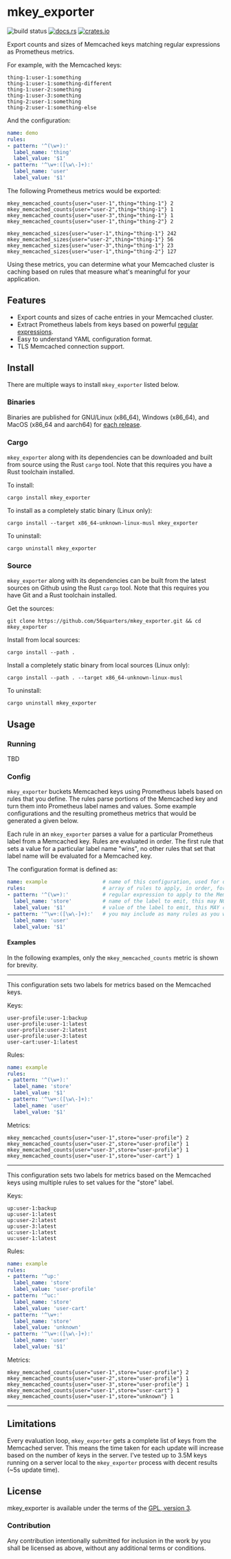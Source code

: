 # mkey_exporter

![build status](https://github.com/56quarters/mkey_exporter/actions/workflows/rust.yml/badge.svg)
[![docs.rs](https://docs.rs/mkey_exporter/badge.svg)](https://docs.rs/mkey_exporter/)
[![crates.io](https://img.shields.io/crates/v/mkey_exporter.svg)](https://crates.io/crates/mkey_exporter/)

Export counts and sizes of Memcached keys matching regular expressions as Prometheus metrics.

For example, with the Memcached keys:

```
thing-1:user-1:something
thing-1:user-1:something-different
thing-1:user-2:something
thing-1:user-3:something
thing-2:user-1:something
thing-2:user-1:something-else
```

And the configuration:

```yaml
name: demo
rules:
- pattern: '^(\w+):'
  label_name: 'thing'
  label_value: '$1'
- pattern: '^\w+:([\w\-]+):'
  label_name: 'user'
  label_value: '$1'
```

The following Prometheus metrics would be exported:

```
mkey_memcached_counts{user="user-1",thing="thing-1"} 2
mkey_memcached_counts{user="user-2",thing="thing-1"} 1
mkey_memcached_counts{user="user-3",thing="thing-1"} 1
mkey_memcached_counts{user="user-1",thing="thing-2"} 2

mkey_memcached_sizes{user="user-1",thing="thing-1"} 242
mkey_memcached_sizes{user="user-2",thing="thing-1"} 56
mkey_memcached_sizes{user="user-3",thing="thing-1"} 23
mkey_memcached_sizes{user="user-1",thing="thing-2"} 127
```

Using these metrics, you can determine what your Memcached cluster is caching
based on rules that measure what's meaningful for your application.

## Features

* Export counts and sizes of cache entries in your Memcached cluster.
* Extract Prometheus labels from keys based on powerful [regular expressions](https://github.com/rust-lang/regex).
* Easy to understand YAML configuration format.
* TLS Memcached connection support.

## Install

There are multiple ways to install `mkey_exporter` listed below.

### Binaries

Binaries are published for GNU/Linux (x86_64), Windows (x86_64), and MacOS (x86_64 and aarch64)
for [each release](https://github.com/56quarters/mkey_exporter/releases).

### Cargo

`mkey_exporter` along with its dependencies can be downloaded and built from source using the
Rust `cargo` tool. Note that this requires you have a Rust toolchain installed.

To install:

```
cargo install mkey_exporter
```

To install as a completely static binary (Linux only):

```
cargo install --target x86_64-unknown-linux-musl mkey_exporter 
```

To uninstall:

```
cargo uninstall mkey_exporter
```

### Source

`mkey_exporter` along with its dependencies can be built from the latest sources on Github using
the Rust `cargo` tool. Note that this requires you have Git and a Rust toolchain installed.

Get the sources:

```
git clone https://github.com/56quarters/mkey_exporter.git && cd mkey_exporter
```

Install from local sources:

```
cargo install --path .
```

Install a completely static binary from local sources (Linux only):

```
cargo install --path . --target x86_64-unknown-linux-musl
```

To uninstall:

```
cargo uninstall mkey_exporter
```

## Usage

### Running

TBD

### Config

`mkey_exporter` buckets Memcached keys using Prometheus labels based on rules that you
define. The rules parse portions of the Memcached key and turn them into Prometheus label
names and values. Some example configurations and the resulting prometheus metrics that
would be generated a given below.

Each rule in an `mkey_exporter` parses a value for a particular Prometheus label from a
Memcached key. Rules are evaluated in order. The first rule that sets a value for a particular
label name "wins", no other rules that set that label name will be evaluated for a Memcached
key.

The configuration format is defined as:

```yaml
name: example                  # name of this configuration, used for diagnostics
rules:                         # array of rules to apply, in order, for each Memcached key
- pattern: '^(\w+):'           # regular expression to apply to the Memcached key
  label_name: 'store'          # name of the label to emit, this may NOT contain regular expression captures
  label_value: '$1'            # value of the label to emit, this MAY contain regular expression captures
- pattern: '^\w+:([\w\-]+):'   # you may include as many rules as you want, they will be evaluated in order
  label_name: 'user'
  label_value: '$1'
```

#### Examples

In the following examples, only the `mkey_memcached_counts` metric is shown for brevity.

---

This configuration sets two labels for metrics based on the Memcached keys.

Keys:

```
user-profile:user-1:backup
user-profile:user-1:latest
user-profile:user-2:latest
user-profile:user-3:latest
user-cart:user-1:latest
```

Rules:

```yaml
name: example
rules:
- pattern: '^(\w+):'
  label_name: 'store'
  label_value: '$1'
- pattern: '^\w+:([\w\-]+):'
  label_name: 'user'
  label_value: '$1'
```

Metrics:

```
mkey_memcached_counts{user="user-1",store="user-profile"} 2
mkey_memcached_counts{user="user-2",store="user-profile"} 1
mkey_memcached_counts{user="user-3",store="user-profile"} 1
mkey_memcached_counts{user="user-1",store="user-cart"} 1
```

---

This configuration sets two labels for metrics based on the Memcached keys using
multiple rules to set values for the "store" label.

Keys:

```
up:user-1:backup
up:user-1:latest
up:user-2:latest
up:user-3:latest
uc:user-1:latest
uu:user-1:latest
```

Rules:

```yaml
name: example
rules:
- pattern: '^up:'
  label_name: 'store'
  label_value: 'user-profile'
- pattern: '^uc:'
  label_name: 'store'
  label_value: 'user-cart'
- pattern: '^\w+:'
  label_name: 'store'
  label_value: 'unknown'
- pattern: '^\w+:([\w\-]+):'
  label_name: 'user'
  label_value: '$1'
```

Metrics:

```
mkey_memcached_counts{user="user-1",store="user-profile"} 2
mkey_memcached_counts{user="user-2",store="user-profile"} 1
mkey_memcached_counts{user="user-3",store="user-profile"} 1
mkey_memcached_counts{user="user-1",store="user-cart"} 1
mkey_memcached_counts{user="user-1",store="unknown"} 1
```

---

## Limitations

Every evaluation loop, `mkey_exporter` gets a complete list of keys from the Memcached
server. This means the time taken for each update will increase based on the number of
keys in the server. I've tested up to 3.5M keys running on a server local to the 
`mkey_exporter` process with decent results (~5s update time).

## License

mkey_exporter is available under the terms of the [GPL, version 3](LICENSE).

### Contribution

Any contribution intentionally submitted  for inclusion in the work by you
shall be licensed as above, without any additional terms or conditions.
